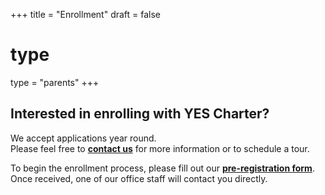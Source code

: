 +++
title = "Enrollment"
draft = false

# type
type = "parents"
+++

## Interested in enrolling with YES Charter?
We accept applications year round.  
Please feel free to **[contact us](/contact/)** for more information or to schedule a tour.

To begin the enrollment process, please fill out our **[pre-registration form](https://yescharter.powerschool.com/public/formbuilder/form.html?formid=247855)**. Once received, one of our office staff will contact you directly.

